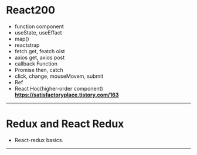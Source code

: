 # React200 

- function component
- useState, useEffact
- map()
- reactstrap
- fetch get, featch oist
- axios get, axios post
- callback Function
- Promise then, catch
- click, change, mouseMovem, submit
- Ref
- React Hoc(higher-order component) **https://satisfactoryplace.tistory.com/163**
---------------

# Redux and React Redux
- React-redux basics.
---------------
